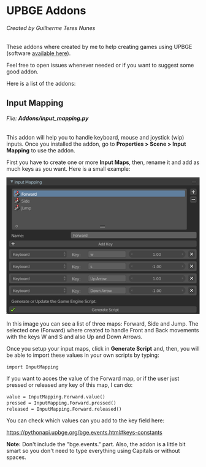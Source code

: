 # UPBGE Addons
###### Created by Guilherme Teres Nunes

These addons where created by me to help creating games using UPBGE (software [available here](download.upbge.org)). 

Feel free to open issues whenever needed or if you want to suggest some good addon.

Here is a list of the addons:



## Input Mapping
###### File: **Addons/input_mapping.py**

This addon will help you to handle keyboard, mouse and joystick (wip) inputs. Once you installed the addon, go to **Properties > Scene > Input Mapping** to use the addon.

First you have to create one or more **Input Maps**, then, rename it and add as much keys as you want. Here is a small example:

![](Images/input_mapping_1.png)

In this image you can see a list of three maps: Forward, Side and Jump. The selected one (Forward) where created to handle Front and Back movements with the keys W and S and also Up and Down Arrows.

Once you setup your input maps, click in **Generate Script** and, then, you will be able to import these values in your own scripts by typing:

```
import InputMapping
```

If you want to acces the value of the Forward map, or if the user just pressed or released any key of this map, I can do:

```
value = InputMapping.Forward.value()
pressed = InputMapping.Forward.pressed()
released = InputMapping.Forward.released()
```

You can check which values can you add to the key field here:

https://pythonapi.upbge.org/bge.events.html#keys-constants

**Note:** Don't include the "bge.events." part. Also, the addon is a little bit smart so you don't need to type everything using Capitals or without spaces.
